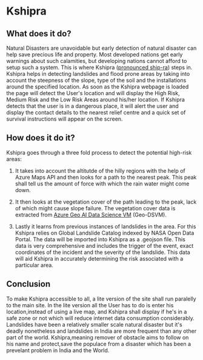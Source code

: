# Kshipra



## What does it do?
 

Natural Disasters are unavoidable but early detection of natural disaster can help save precious life and  property.
Most developed nations get early warnings about such calamities, but developing nations cannot afford to setup such a system.
This is where Kshipra ([pronounced ship-ra](https://www.howtopronounce.com/kshipra/)) steps in. 
Kshipra helps in detecting landslides and flood prone areas by taking into account the steepness of the slope, type of the soil and the installations around the specified location.
As soon as the Kshipra webpage is loaded the page will detect the User's location and will display the High Risk, Medium Risk and the Low Risk Areas around his/her location. If Kshipra detects that the user is in a dangerous place, it will alert the user and display the contact details to the nearest relief centre and a quick set of survival instructions will appear on the screen.




## How does it do it?

Kshipra goes through a three fold process to detect the potential high-risk areas:
  
1. It takes into account the altitutde of the hilly regions with the help of Azure Maps API and then looks for a path to the nearest peak. This peak shall tell us the amount of force with which the rain water might come down.
 
2. It then looks at the vegetation cover of the path leading to the peak, lack of which might cause slope failure. The vegetation cover data is extracted from [Azure Geo AI Data Science VM](https://docs.microsoft.com/en-us/azure/machine-learning/data-science-virtual-machine/geo-ai-dsvm-overview) (Geo-DSVM).
 
3. Lastly it learns from previous instances of landslides in the area. For this Kshipra relies on Global Landslide Catalog indexed by NASA Open Data Portal. The data will be imported into Kshipra as a .geojson file. This data is very comprehensive and includes the trigger of the event, exact coordinates of the incident and the severity of the landslide. This data will aid Kshipra in accurately determining the risk associated with a particular area.

## Conclusion

To make Kshipra accessible to all, a lite version of the site shall run paralelly to the main site. In the lite version all the User has to do is enter his location,instead of using a live map, and Kshipra shall display if he's in a safe zone or not which will reduce internet data consumption considerably. Landslides have been a relatively smaller scale natural disaster but it's deadly nonetheless and landslides in India are more frequent than any other part of the world. Kshipra,meaning remover of obstacle aims to follow on his name and protect,save the populace from a disaster which has been a prevelant problem in India and the World. 
